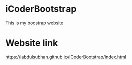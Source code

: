 # iCoderBootstrap
This is my boostrap website
# Website link 
https://iabdulsubhan.github.io/iCoderBootstrap/index.html
